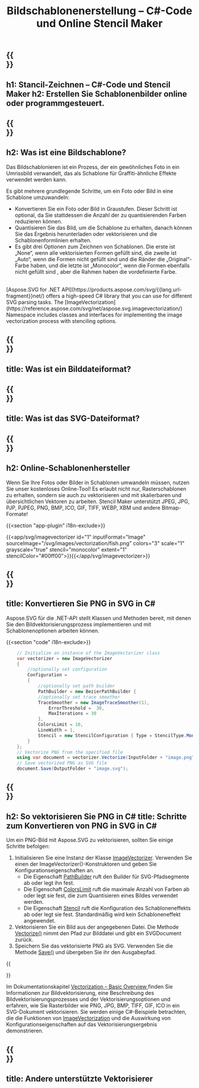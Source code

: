 ﻿---
translation: true
template: /templates/_template-vectorization-child.md
title: Bildschablonenerstellung – C#-Code und Online Stencil Maker
description: Konvertieren Sie Bild in SVG und wenden Sie die Schablonentransformation in C# an. Vektorisieren und schablonieren Sie Bilder und nutzen Sie alle Vorteile von Vektorgrafiken. Probieren Sie Online Stencil Maker kostenlos aus!
url: /net/vectorization/stencil/
family: svg
platformtag: net
feature: vectorization, stencil
informat: Image
outformat: SVG
---

{{<section banner>}}
---
h1: Stancil-Zeichnen – C#-Code und Stencil Maker
h2: Erstellen Sie Schablonenbilder online oder programmgesteuert.
---

{{<section overview>}}
---
h2: Was ist eine Bildschablone?
---

Das Bildschablonieren ist ein Prozess, der ein gewöhnliches Foto in ein Umrissbild verwandelt, das als Schablone für Graffiti-ähnliche Effekte verwendet werden kann.

Es gibt mehrere grundlegende Schritte, um ein Foto oder Bild in eine Schablone umzuwandeln:
* Konvertieren Sie ein Foto oder Bild in Graustufen. Dieser Schritt ist optional, da Sie stattdessen die Anzahl der zu quantisierenden Farben reduzieren können.
* Quantisieren Sie das Bild, um die Schablone zu erhalten, danach können Sie das Ergebnis herunterladen oder vektorisieren und die Schablonenformlinien erhalten.
* Es gibt drei Optionen zum Zeichnen von Schablonen. Die erste ist „None“, wenn alle vektorisierten Formen gefüllt sind, die zweite ist „Auto“, wenn die Formen nicht gefüllt sind und die Ränder die „Original“-Farbe haben, und die letzte ist „Monocolor“, wenn die Formen ebenfalls nicht gefüllt sind , aber die Rahmen haben die vordefinierte Farbe.


<br>
[Aspose.SVG for .NET API](https://products.aspose.com/svg/{{lang.url-fragment}}net/) offers a high-speed C# library that you can use for different SVG parsing tasks. The [ImageVectorization](https://reference.aspose.com/svg/net/aspose.svg.imagevectorization/) Namespace includes classes and interfaces for implementing the image vectorization process with stenciling options.

{{<section input-file>}}
---
title: Was ist ein Bilddateiformat?
---

{{<section output-file>}}
---
title: Was ist das SVG-Dateiformat?
---

{{<section plagin-text>}}
---
h2: Online-Schablonenhersteller
---

Wenn Sie Ihre Fotos oder Bilder in Schablonen umwandeln müssen, nutzen Sie unser kostenloses Online-Tool! Es erlaubt nicht nur, Rasterschablonen zu erhalten, sondern sie auch zu vektorisieren und mit skalierbaren und übersichtlichen Vektoren zu arbeiten. Stencil Maker unterstützt JPEG, JPG, PJP, PJPEG, PNG, BMP, ICO, GIF, TIFF, WEBP, XBM und andere Bitmap-Formate!

{{<section "app-plugin" i18n-exclude>}}

{{<app/svg/imagevectorizer id="1" inputFormat="Image" sourceImage="/svg/images/vectorization/fish.png" colors="3" scale="1" grayscale="true" stencil="monocolor" extent="1" stencilColor="#00ff00">}}{{</app/svg/imagevectorizer>}} 

{{<section code-text>}}
---
title: Konvertieren Sie PNG in SVG in C#
---

Aspose.SVG für die .NET-API stellt Klassen und Methoden bereit, mit denen Sie den Bildvektorisierungsprozess implementieren und mit Schablonenoptionen arbeiten können.

{{<section "code" i18n-exclude>}}

```cs       
	// Initialize an instance of the ImageVectorizer class
	var vectorizer = new ImageVectorizer
    {
		//optionally set configuration
        Configuration =
        {
			//optionally set path builder
            PathBuilder = new BezierPathBuilder {
			//optionally set trace smoother
            TraceSmoother = new ImageTraceSmoother(1),
                ErrorThreshold =  30,
                MaxIterations = 30
            },
            ColorsLimit = 10,
            LineWidth = 1,
            Stencil = new StencilConfiguration { Type = StencilType.MonoColor, Color = Aspose.Svg.Drawing.Color.FromRgb(0,0,255) }
        }
    };
    // Vectorize PNG from the specified file
	using var document = vectorizer.Vectorize(InputFolder + "image.png");
    // Save vectorized PNG as SVG file 
	document.Save(OutputFolder + "image.svg");
```

{{<section steps>}}
---
h2: So vektorisieren Sie PNG in C#
title: Schritte zum Konvertieren von PNG in SVG in C#
---

Um ein PNG-Bild mit Aspose.SVG zu vektorisieren, sollten Sie einige Schritte befolgen:
1. Initialisieren Sie eine Instanz der Klasse [ImageVectorizer](https://reference.aspose.com/svg/net/aspose.svg.imagevectorization/imagevectorizer/). Verwenden Sie einen der ImageVectorizer()-Konstruktoren und geben Sie Konfigurationseigenschaften an.
    - Die Eigenschaft [PathBuilder](https://reference.aspose.com/svg/net/aspose.svg.imagevectorization/imagevectorizerconfiguration/pathbuilder/) ruft den Builder für SVG-Pfadsegmente ab oder legt ihn fest.
    - Die Eigenschaft [ColorsLimit](https://reference.aspose.com/svg/net/aspose.svg.imagevectorization/imagevectorizerconfiguration/colorslimit/) ruft die maximale Anzahl von Farben ab oder legt sie fest, die zum Quantisieren eines Bildes verwendet werden.
    - Die Eigenschaft [Stencil](https://reference.aspose.com/svg/net/aspose.svg.imagevectorization/imagevectorizerconfiguration/stencil/) ruft die Konfiguration des Schabloneneffekts ab oder legt sie fest. Standardmäßig wird kein Schabloneneffekt angewendet.
1. Vektorisieren Sie ein Bild aus der angegebenen Datei. Die Methode [Vectorize()](https://reference.aspose.com/svg/net/aspose.svg.imagevectorization/imagevectorizer/vectorize/) nimmt den Pfad zur Bilddatei und gibt ein SVGDocument zurück.
1. Speichern Sie das vektorisierte PNG als SVG. Verwenden Sie die Methode [Save()](https://reference.aspose.com/svg/net/aspose.svg/svgdocument/save/#save_6) und übergeben Sie ihr den Ausgabepfad.



{{<section documentation>}}

Im Dokumentationskapitel <a href="https://docs.aspose.com/svg/net/how-to-work-with-aspose-svg-api/vectorization/" target="_blank">Vectorization – Basic Overview </a> finden Sie Informationen zur Bildvektorisierung, eine Beschreibung des Bildvektorisierungsprozesses und der Vektorisierungsoptionen und erfahren, wie Sie Rasterbilder wie PNG, JPG, BMP, TIFF, GIF, ICO in ein SVG-Dokument vektorisieren. Sie werden einige C#-Beispiele betrachten, die die Funktionen von [ImageVectorization](https://reference.aspose.com/svg/net/aspose.svg.imagevectorization/) und die Auswirkung von Konfigurationseigenschaften auf das Vektorisierungsergebnis demonstrieren.

{{<section other-vectorizers>}}
---
title: Andere unterstützte Vektorisierer
---